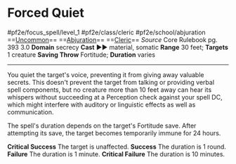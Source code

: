 # Forced Quiet
#pf2e/focus_spell/level_1 #pf2e/class/cleric #pf2e/school/abjuration 
==[Uncommon](../../../../../TTRPGShare-Pathfinder-2E-Vault/rules/traits/uncommon.md)== ==[Abjuration](../../../../../TTRPGShare-Pathfinder-2E-Vault/rules/traits/abjuration.md)== ==[Cleric](../../../../../TTRPGShare-Pathfinder-2E-Vault/rules/traits/cleric.md)==
*Source* Core Rulebook pg. 393 3.0
**Domain** secrecy
**Cast** ►► material, somatic
**Range** 30 feet; **Targets** 1 creature
**Saving Throw** Fortitude; **Duration** varies

---
You quiet the target's voice, preventing it from giving away valuable secrets. This doesn't prevent the target from talking or providing verbal spell components, but no creature more than 10 feet away can hear its whispers without succeeding at a Perception check against your spell DC, which might interfere with auditory or linguistic effects as well as communication.

The spell's duration depends on the target's Fortitude save. After attempting its save, the target becomes temporarily immune for 24 hours.

**Critical Success** The target is unaffected.
**Success** The duration is 1 round.
**Failure** The duration is 1 minute.
**Critical Failure** The duration is 10 minutes.